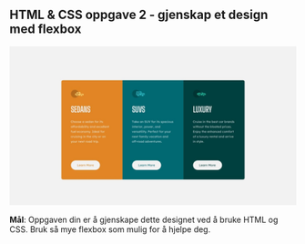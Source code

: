 ## HTML &amp; CSS oppgave 2 - gjenskap et design med flexbox

![Desktop design](html-css-assignment-2/desktop-design.jpg)

**Mål**: Oppgaven din er å gjenskape dette designet ved å bruke HTML og CSS. Bruk så mye flexbox som mulig for å hjelpe deg.